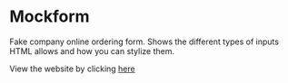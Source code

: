 # Mockform


Fake company online ordering form. Shows the different types of inputs HTML allows and how you can stylize them. 

View the website by clicking [here](http://www.andrewpham.ca/mockform)
